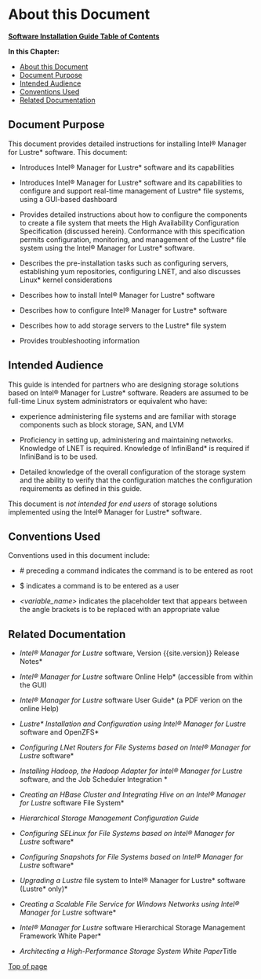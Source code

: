 # <a name="1.0"></a>About this Document

[**Software Installation Guide Table of Contents**](ig_TOC.md)

**In this Chapter:**

* [About this Document](#about-this-document)
* [Document Purpose](#document-purpose)
* [Intended Audience](#intended-audience)
* [Conventions Used](#conventions-used)
* [Related Documentation](#related-documentation)

## Document Purpose

This document provides detailed instructions for installing Intel® Manager for Lustre\* software. This document:

* Introduces Intel® Manager for Lustre\* software and its capabilities

* Introduces Intel® Manager for Lustre* software and its
  capabilities to configure and support real-time management of
  Lustre* file systems, using a GUI-based dashboard

* Provides detailed instructions about how to configure the components
  to create a file system that meets the High Availability
  Configuration Specification (discussed herein). Conformance with
  this specification permits configuration, monitoring, and
  management of the Lustre* file system using the Intel® Manager for Lustre* software.

* Describes the pre-installation tasks such as configuring servers,
  establishing yum repositories, configuring LNET, and also
  discusses Linux\* kernel considerations

* Describes how to install Intel® Manager for Lustre\* software

* Describes how to configure Intel® Manager for Lustre\* software

* Describes how to add storage servers to the Lustre\* file system

* Provides troubleshooting information

## Intended Audience

This guide is intended for partners who are designing storage solutions
based on Intel® Manager for Lustre\* software. Readers are
assumed to be full-time Linux system administrators or equivalent who
have:

* experience administering file systems and are familiar with storage
  components such as block storage, SAN, and LVM

* Proficiency in setting up, administering and maintaining networks.
  Knowledge of LNET is required. Knowledge of InfiniBand\* is required
  if InfiniBand is to be used.

* Detailed knowledge of the overall configuration of the storage
  system and the ability to verify that the configuration matches the
  configuration requirements as defined in this guide.

This document is _not intended for end users_ of storage solutions
implemented using the Intel® Manager for Lustre\* software.

## Conventions Used

Conventions used in this document include:

* \# preceding a command indicates the command is to be entered as
  root

* \$ indicates a command is to be entered as a user

* _&lt;variable_name&gt;_ indicates the placeholder text that appears
  between the angle brackets is to be replaced with an appropriate
  value

## Related Documentation

* _Intel® Manager for Lustre_ software, Version {{site.version}}
  Release Notes\*

* _Intel® Manager for Lustre_ software Online Help\* (accessible from
  within the GUI)

* _Intel® Manager for Lustre_ software User Guide\* (a PDF verion on
  the online Help)

* _Lustre\* Installation and Configuration using Intel® Manager for Lustre_ software and OpenZFS\*

* _Configuring LNet Routers for File Systems based on Intel® Manager for Lustre_ software\*

* _Installing Hadoop, the Hadoop Adapter for Intel® Manager for Lustre_ software,
  and the Job Scheduler Integration \*

* _Creating an HBase Cluster and Integrating Hive on an Intel® Manager for Lustre_ software File System\*

* _Hierarchical Storage Management Configuration Guide_

* _Configuring SELinux for File Systems based on Intel® Manager for Lustre_ software\*

* _Configuring Snapshots for File Systems based on Intel® Manager for Lustre_ software\*

* _Upgrading a Lustre_ file system to Intel® Manager for Lustre* software (Lustre* only)\*

* _Creating a Scalable File Service for Windows Networks using Intel® Manager for Lustre_ software\*

* _Intel® Manager for Lustre_ software Hierarchical Storage Management Framework
  White Paper\*

* *Architecting a High-Performance Storage System White Paper*Title

[Top of page](#1.0)
